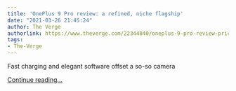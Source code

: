 ```yaml
---
title: 'OnePlus 9 Pro review: a refined, niche flagship'
date: "2021-03-26 21:45:24"
author: The Verge
authorlink: https://www.theverge.com/22344840/oneplus-9-pro-review-price-camera-screen-specs
tags:
- The-Verge
---
```

<p>Fast charging and elegant software offset a so-so camera</p>
  <p>
    <a href="https://www.theverge.com/22344840/oneplus-9-pro-review-price-camera-screen-specs">Continue reading&hellip;</a>
  </p>